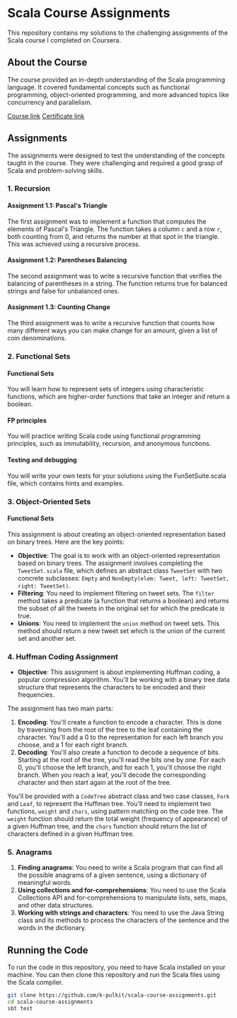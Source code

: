 # Scala Course Assignments

This repository contains my solutions to the challenging assignments of the Scala course I completed on Coursera.

## About the Course

The course provided an in-depth understanding of the Scala programming language. It covered fundamental concepts such as functional programming, object-oriented programming, and more advanced topics like concurrency and parallelism.

[Course link](https://www.coursera.org/learn/scala-functional-programming/home/week/1)
[Certificate link](https://coursera.org/share/26e3921f4db899d3a5bad64ec6873d10)

## Assignments

The assignments were designed to test the understanding of the concepts taught in the course. They were challenging and required a good grasp of Scala and problem-solving skills.


### 1. Recursion

#### Assignment 1.1: Pascal's Triangle
The first assignment was to implement a function that computes the elements of Pascal's Triangle. The function takes a column `c` and a row `r`, both counting from 0, and returns the number at that spot in the triangle. This was achieved using a recursive process.

#### Assignment 1.2: Parentheses Balancing
The second assignment was to write a recursive function that verifies the balancing of parentheses in a string. The function returns true for balanced strings and false for unbalanced ones.

#### Assignment 1.3: Counting Change
The third assignment was to write a recursive function that counts how many different ways you can make change for an amount, given a list of coin denominations.


### 2. Functional Sets

#### Functional Sets
You will learn how to represent sets of integers using characteristic functions, which are higher-order functions that take an integer and return a boolean.

#### FP principles
You will practice writing Scala code using functional programming principles, such as immutability, recursion, and anonymous functions.

#### Testing and debugging
You will write your own tests for your solutions using the FunSetSuite.scala file, which contains hints and examples.


### 3. Object-Oriented Sets

#### Functional Sets
This assignment is about creating an object-oriented representation based on binary trees. Here are the key points:

- **Objective**: The goal is to work with an object-oriented representation based on binary trees. The assignment involves completing the `TweetSet.scala` file, which defines an abstract class `TweetSet` with two concrete subclasses: `Empty` and `NonEmpty(elem: Tweet, left: TweetSet, right: TweetSet)`. 
- **Filtering**: You need to implement filtering on tweet sets. The `filter` method takes a predicate (a function that returns a boolean) and returns the subset of all the tweets in the original set for which the predicate is true.
- **Unions**: You need to implement the `union` method on tweet sets. This method should return a new tweet set which is the union of the current set and another set.


### 4. Huffman Coding Assignment
- **Objective**: This assignment is about implementing Huffman coding, a popular compression algorithm. You'll be working with a binary tree data structure that represents the characters to be encoded and their frequencies.

The assignment has two main parts:
1. **Encoding**: You'll create a function to encode a character. This is done by traversing from the root of the tree to the leaf containing the character. You'll add a 0 to the representation for each left branch you choose, and a 1 for each right branch.
2. **Decoding**: You'll also create a function to decode a sequence of bits. Starting at the root of the tree, you'll read the bits one by one. For each 0, you'll choose the left branch, and for each 1, you'll choose the right branch. When you reach a leaf, you'll decode the corresponding character and then start again at the root of the tree.

You'll be provided with a `CodeTree` abstract class and two case classes, `Fork` and `Leaf`, to represent the Huffman tree. You'll need to implement two functions, `weight` and `chars`, using pattern matching on the code tree. The `weight` function should return the total weight (frequency of appearance) of a given Huffman tree, and the `chars` function should return the list of characters defined in a given Huffman tree.


### 5. Anagrams
1. **Finding anagrams**: You need to write a Scala program that can find all the possible anagrams of a given sentence, using a dictionary of meaningful words.
2. **Using collections and for-comprehensions**: You need to use the Scala Collections API and for-comprehensions to manipulate lists, sets, maps, and other data structures.
3. **Working with strings and characters**: You need to use the Java String class and its methods to process the characters of the sentence and the words in the dictionary.


## Running the Code

To run the code in this repository, you need to have Scala installed on your machine. You can then clone this repository and run the Scala files using the Scala compiler.

```bash
git clone https://github.com/k-pulkit/scala-course-assignments.git
cd scala-course-assignments
sbt test
```
